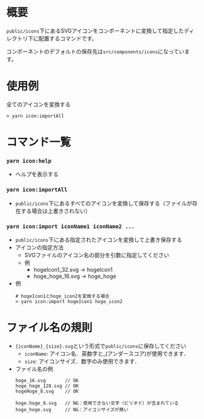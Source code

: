 # 概要
`public/icons`下にあるSVGアイコンをコンポーネントに変換して指定したディレクトリ下に配置するコマンドです。

コンポーネントのデフォルトの保存先は`src/components/icons`になっています。

# 使用例
全てのアイコンを変換する
```
> yarn icon:importAll
```

# コマンド一覧
### `yarn icon:help`
- ヘルプを表示する

### `yarn icon:importAll`
- `public/icons`下にあるすべてのアイコンを変換して保存する（ファイルが存在する場合は上書きされない）

### `yarn icon:import iconName1 iconName2 ...`
- `public/icons`下にある指定されたアイコンを変換して上書き保存する
- アイコンの指定方法
  - SVGファイルのアイコン名の部分を引数に指定してください
  - 例
    - hogeIcon1_32.svg -> hogeIcon1
    - hoge_hoge_16.svg -> hoge_hoge
- 例
  ```
  # hogeIcon1とhoge_icon2を変換する場合
  > yarn icon:import hogeIcon1 hoge_icon2
  ```
# ファイル名の規則
- `{iconName}_{size}.svg`という形式で`public/icons`に保存してください
  - `iconName`: アイコン名．英数字と\_(アンダースコア)が使用できます．
  - `size`: アイコンサイズ．数字のみ使用できます．
- ファイル名の例
  ```
  hoge_16.svg       // OK
  hoge_hoge_128.svg // OK
  hogeHoge_8.svg    // OK
  
  hoge.hoge_8.svg   // NG：使用できない文字（ピリオド）が含まれている
  hoge_hoge.svg     // NG：アイコンサイズが無い
  ```
